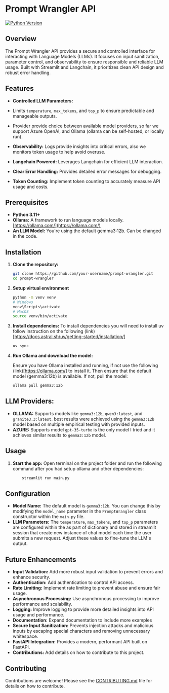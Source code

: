 # Prompt Wrangler API

[![Python Version](https://img.shields.io/badge/python-%3E=3.11-blue?logo=python)](https://www.python.org/)

## Overview

The Prompt Wrangler API provides a secure and controlled interface for interacting with Language Models (LLMs). It focuses on input sanitization, parameter control, and observability to ensure responsible and reliable LLM usage. Built with Streamlit and Langchain, it prioritizes clean API design and robust error handling.

## Features


*   **Controlled LLM Parameters:** 
   *   Limits `temperature`, `max_tokens`, and `top_p` to ensure predictable and manageable outputs.
   * Provider provide choice between available model providers, so far we support Azure OpenAI, and Ollama (ollama can be self-hosted, or locally run).

*   **Observability:** Logs provide insights into critical errors, also we monitors token usage to help avoid overuse.
*   **Langchain Powered:** Leverages Langchain for efficient LLM interaction.
*   **Clear Error Handling:**  Provides detailed error messages for debugging.
*   **Token Counting:** Implement token counting to accurately measure API usage and costs.

## Prerequisites

*   **Python 3.11+**
*   **Ollama:** A framework to run language models locally.  [https://ollama.com/](https://ollama.com/)
*   **An LLM Model:** You're using the default gemma3:12b. Can be changed in the code.

## Installation

1.  **Clone the repository:**

    ```bash
    git clone https://github.com/your-username/prompt-wrangler.git
    cd prompt-wrangler
    ```
2. **Setup virtual environment**
    ```bash
    python -m venv venv
    # Windows
    venv\Scripts\activate
    # MacOS
    source venv/bin/activate
    ```
2.  **Install dependencies:**
    To install dependencies you will need to install uv follow instruction on the following (link)[https://docs.astral.sh/uv/getting-started/installation/]
    ```bash
    uv sync
    ```

3.  **Run Ollama and download the model:**

    Ensure you have Ollama installed and running, if not use the following (link)[https://ollama.com/] to install it.  Then ensure that the default model (gemma3:12b) is available. If not, pull the model:

    ```bash
    ollama pull gemma3:12b
    ```
## LLM Providers:

-   **OLLAMA:** Supports models like `gemma3:12b`, `qwen3:latest`, and `granite3.3:latest`. 
    best results were achieved using the `gemma3:12b` model based on multiple empirical testing with provided inputs.
-   **AZURE:** Supports model `gpt-35-turbo` is the only model I tried and it achieves similar results to `gemma3:12b` model. 


## Usage

1.  **Start the app:**
 Open terminal on the project folder and run the following command after you had setup ollama and other dependencies:
    ```bash
        streamlit run main.py    
    ```  

## Configuration

*   **Model Name:**  The default model is `gemma3:12b`.  You can change this by modifying the `model_name` parameter in the `PromptWrangler` class constructor within the `main.py` file.
*   **LLM Parameters:** The `temperature`, `max_tokens`, and `top_p` parameters are configured within the as part of dictionary and stored in streamlit session that create new instance of chat model each time the user submits a new request.  Adjust these values to fine-tune the LLM's output.

## Future Enhancements

*   **Input Validation:** Add more robust input validation to prevent errors and enhance security.
*   **Authentication:**  Add authentication to control API access.
*   **Rate Limiting:**  Implement rate limiting to prevent abuse and ensure fair usage.
*   **Asynchronous Processing:**  Use asynchronous processing to improve performance and scalability.
*   **Logging:**  Improve logging to provide more detailed insights into API usage and performance.
*   **Documentation:**  Expand documentation to include more examples  
*   **Secure Input Sanitization:**  Prevents injection attacks and malicious inputs by escaping special characters and removing unnecessary whitespace.
*   **FastAPI Integration:** Provides a modern, performant API built on FastAPI.
*   **Contributions:** Add details on how to contribute to this project.



## Contributing

Contributions are welcome! Please see the [CONTRIBUTING.md](https://github.com/saidworks/the_prompt_wrangler/blob/main/CONTRIBUTING.md) file for details on how to contribute.